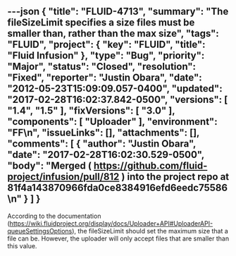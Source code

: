 ---json
{
  "title": "FLUID-4713",
  "summary": "The fileSizeLimit specifies a size files must be smaller than, rather than the max size",
  "tags": "FLUID",
  "project": {
    "key": "FLUID",
    "title": "Fluid Infusion"
  },
  "type": "Bug",
  "priority": "Major",
  "status": "Closed",
  "resolution": "Fixed",
  "reporter": "Justin Obara",
  "date": "2012-05-23T15:09:09.057-0400",
  "updated": "2017-02-28T16:02:37.842-0500",
  "versions": [
    "1.4",
    "1.5"
  ],
  "fixVersions": [
    "3.0"
  ],
  "components": [
    "Uploader"
  ],
  "environment": "FF\n",
  "issueLinks": [],
  "attachments": [],
  "comments": [
    {
      "author": "Justin Obara",
      "date": "2017-02-28T16:02:30.529-0500",
      "body": "Merged ( <https://github.com/fluid-project/infusion/pull/812> ) into the project repo at 81f4a143870966fda0ce8384916efd6eedc75586\n"
    }
  ]
}
---
According to the documentation (<https://wiki.fluidproject.org/display/docs/Uploader+API#UploaderAPI-queueSettingsOptions>), the fileSizeLimit should set the maximum size that a file can be. However, the uploader will only accept files that are smaller than this value.

        